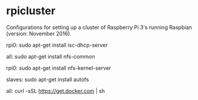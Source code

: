 # rpicluster
Configurations for setting up a cluster of Raspberry Pi 3's running Raspbian (version: November 2016).

rpi0: sudo apt-get install isc-dhcp-server

all: sudo apt-get install nfs-common

rpi0: sudo apt-get install nfs-kernel-server

slaves: sudo apt-get install autofs

all: curl -sSL https://get.docker.com | sh
